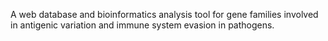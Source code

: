 A web database and bioinformatics analysis tool for gene families involved in antigenic variation and immune system evasion in pathogens.